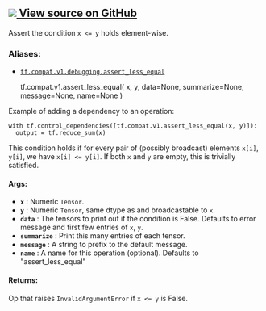 [ ![](https://tensorflow.google.cn/images/GitHub-Mark-32px.png) View source on
GitHub
](https://github.com/tensorflow/tensorflow/blob/r2.0/tensorflow/python/ops/check_ops.py#L906-L952)  
---  
  
Assert the condition `x <= y` holds element-wise.

### Aliases:

  * [`tf.compat.v1.debugging.assert_less_equal`](/api_docs/python/tf/compat/v1/assert_less_equal)

    
    
    tf.compat.v1.assert_less_equal(
        x,
        y,
        data=None,
        summarize=None,
        message=None,
        name=None
    )
    

Example of adding a dependency to an operation:

    
    
    with tf.control_dependencies([tf.compat.v1.assert_less_equal(x, y)]):
      output = tf.reduce_sum(x)
    

This condition holds if for every pair of (possibly broadcast) elements
`x[i]`, `y[i]`, we have `x[i] <= y[i]`. If both `x` and `y` are empty, this is
trivially satisfied.

#### Args:

  * **`x`** : Numeric `Tensor`.
  * **`y`** : Numeric `Tensor`, same dtype as and broadcastable to `x`.
  * **`data`** : The tensors to print out if the condition is False. Defaults to error message and first few entries of `x`, `y`.
  * **`summarize`** : Print this many entries of each tensor.
  * **`message`** : A string to prefix to the default message.
  * **`name`** : A name for this operation (optional). Defaults to "assert_less_equal"

#### Returns:

Op that raises `InvalidArgumentError` if `x <= y` is False.

